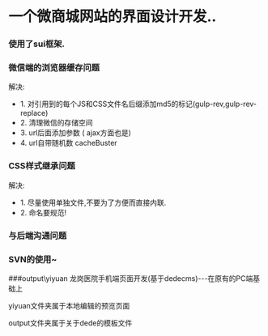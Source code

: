 # 一个微商城网站的界面设计开发..

### 使用了sui框架.

### 微信端的浏览器缓存问题

解决: 
<ul>
<li>1. 对引用到的每个JS和CSS文件名后缀添加md5的标记(gulp-rev,gulp-rev-replace)</li>
<li>2. 清理微信的存储空间</li>      
<li>3. url后面添加参数 ( ajax方面也是)</li>      
<li>4. url自带随机数 cacheBuster</li>      
</ul>

### CSS样式继承问题

解决: 	
<ul>
<li>1. 尽量使用单独文件,不要为了方便而直接内联.</li>
<li>2. 命名要规范!</li> 
</ul>	

### 与后端沟通问题
### SVN的使用~


###output\yiyuan
龙岗医院手机端页面开发(基于dedecms)---在原有的PC端基础上

yiyuan文件夹属于本地编辑的预览页面

output文件夹属于关于dede的模板文件